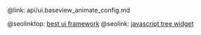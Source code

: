 @link: api/ui.baseview_animate_config.md

@seolinktop: [best ui framework](https://webix.com)
@seolink: [javascript tree widget](https://webix.com/widget/tree/)